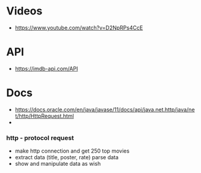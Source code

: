 # Videos
- https://www.youtube.com/watch?v=D2NpRPs4CcE
# API
- https://imdb-api.com/API
# Docs
- https://docs.oracle.com/en/java/javase/11/docs/api/java.net.http/java/net/http/HttpRequest.html
- 
### http - protocol request 
- make http connection and get 250 top movies
- extract data (title, poster, rate)  parse data
- show and manipulate data as wish